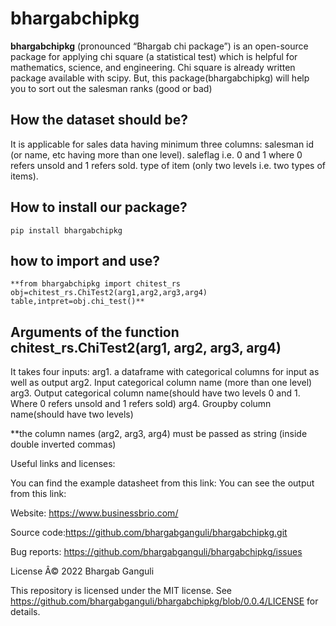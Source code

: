 # bhargabchipkg
**bhargabchipkg** (pronounced “Bhargab chi package”) is an open-source package for applying chi square (a statistical test) which is helpful for mathematics, science, and engineering. Chi square is already written package available with scipy. But, this package(bhargabchipkg) will help you to sort out the salesman ranks (good or bad)

## How the dataset should be?

It is applicable for sales data having minimum three columns:
 salesman id (or name, etc having more than one level).
 saleflag i.e. 0 and 1 where 0 refers unsold and 1 refers sold.
 type of item (only two levels i.e. two types of items).


## How to install our package?

```
pip install bhargabchipkg
```

## how to import and use?
```
**from bhargabchipkg import chitest_rs
obj=chitest_rs.ChiTest2(arg1,arg2,arg3,arg4)
table,intpret=obj.chi_test()**
```
## Arguments of the function chitest_rs.ChiTest2(arg1, arg2, arg3, arg4)

It takes four inputs:
arg1. a dataframe with categorical columns for input as well as output
arg2. Input categorical column name (more than one level)
arg3. Output categorical column name(should have two levels 0 and 1. Where 0 refers unsold and 1 refers sold)
arg4. Groupby column name(should have two levels)


**the column names (arg2, arg3, arg4) must be passed as string (inside double inverted commas)


Useful links and licenses:

You can find the example datasheet from this link:
You can see the output from this link: 

Website: https://www.businessbrio.com/

Source code:https://github.com/bhargabganguli/bhargabchipkg.git

Bug reports: https://github.com/bhargabganguli/bhargabchipkg/issues


License
Â© 2022 Bhargab Ganguli

This repository is licensed under the MIT license. 
See  https://github.com/bhargabganguli/bhargabchipkg/blob/0.0.4/LICENSE   for details.
